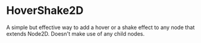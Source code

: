 # HoverShake2D
A simple but effective way to add a hover or a shake effect to any node that extends Node2D. Doesn't make use of any child nodes.

